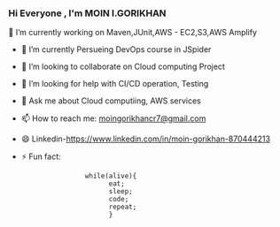 ### Hi Everyone , I'm MOIN I.GORIKHAN 
 🔭 I’m currently working on  Maven,JUnit,AWS - EC2,S3,AWS Amplify
- 🌱 I’m currently Persueing DevOps course in JSpider
- 👯 I’m looking to collaborate on Cloud computing Project
- 🤔 I’m looking for help with CI/CD operation, Testing
- 💬 Ask me about Cloud computiing, AWS services
- 📫 How to reach me: moingorikhancr7@gmail.com
- 😄 Linkedin-https://www.linkedin.com/in/moin-gorikhan-870444213
- ⚡ Fun fact:

                      while(alive){   
                            eat;
                            sleep;
                            code;
                            repeat;
                            }

<!--
**moin-cr7/moin-cr7** is a ✨ _special_ ✨ repository because its `README.md` (this file) appears on your GitHub profile.

Here are some ideas to get you started:

- 🔭 I’m currently working on  Maven,JUnit,AWS - EC2,S3,AWS Amplify
- 🌱 I’m currently Persueing DevOps course in JSpider
- 👯 I’m looking to collaborate on Cloud computing Project
- 🤔 I’m looking for help with CI/CD operation, Testing
- 💬 Ask me about Cloud computiing, AWS services
- 📫 How to reach me: moingorikhancr7@gmail.com
- 😄 Pronouns: ...
- ⚡ Fun fact: while(alive){
                            
                            eat;
                            sleep;
                            code;
                            repeat;
                            }
-->
